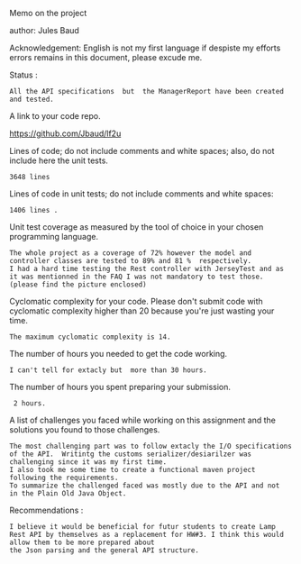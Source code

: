 Memo on the project

author: Jules Baud


Acknowledgement:
        English is not my first language if despiste my efforts errors remains in this document, please excude me.


Status : 

    All the API specifications  but  the ManagerReport have been created and tested.


A link to your code repo.

https://github.com/Jbaud/lf2u


Lines of code; do not include comments and white spaces; also, do not include here the unit tests.

    3648 lines

Lines of code in unit tests; do not include comments and white spaces:

    1406 lines .

Unit test coverage as measured by the tool of choice in your chosen programming language.

    The whole project as a coverage of 72% however the model and controller classes are tested to 89% and 81 %  respectively.
    I had a hard time testing the Rest controller with JerseyTest and as it was mentionned in the FAQ I was not mandatory to test those.
    (please find the picture enclosed)

Cyclomatic complexity for your code. Please don't submit code with cyclomatic complexity higher than 20 because you're just wasting your time.

    The maximum cyclomatic complexity is 14.

The number of hours you needed to get the code working.
    
    I can't tell for extacly but  more than 30 hours.

The number of hours you spent preparing your submission.

     2 hours.

A list of challenges you faced while working on this assignment and the solutions you found to those challenges.

    The most challenging part was to follow extacly the I/O specifications of the API.  Writintg the customs serializer/desiarilzer was challenging since it was my first time.
    I also took me some time to create a functional maven project following the requirements.
    To summarize the challenged faced was mostly due to the API and not  in the Plain Old Java Object.


Recommendations : 

    I believe it would be beneficial for futur students to create Lamp Rest API by themselves as a replacement for HW#3. I think this would allow them to be more prepared about
    the Json parsing and the general API structure.